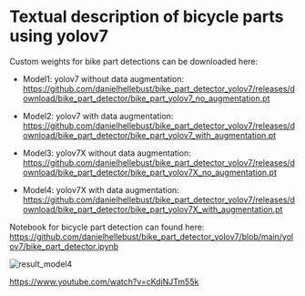 # Textual description of bicycle parts using yolov7

Custom weights for bike part detections can be downloaded here:

* Model1: yolov7 without data augmentation: https://github.com/danielhellebust/bike_part_detector_yolov7/releases/download/bike_part_detector/bike_part_yolov7_no_augmentation.pt

* Model2: yolov7 with data augmentation: https://github.com/danielhellebust/bike_part_detector_yolov7/releases/download/bike_part_detector/bike_part_yolov7_with_augmentation.pt

* Model3: yolov7X without data augmentation: https://github.com/danielhellebust/bike_part_detector_yolov7/releases/download/bike_part_detector/bike_part_yolov7X_no_augmentation.pt

* Model4: yolov7X with data augmentation: https://github.com/danielhellebust/bike_part_detector_yolov7/releases/download/bike_part_detector/bike_part_yolov7X_with_augmentation.pt

Notebook for bicycle part detection can found here: 
https://github.com/danielhellebust/bike_part_detector_yolov7/blob/main/yolov7/bike_part_detector.ipynb



![result_model4](https://user-images.githubusercontent.com/73568734/201437756-20a2fd98-8ce7-467f-a35f-a4e2ff4a6efd.png)


https://www.youtube.com/watch?v=cKdiNJTm55k

